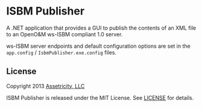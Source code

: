 # ISBM Publisher

A .NET application that provides a GUI to publish the contents of an XML file to an OpenO&M ws-ISBM compliant 1.0 server.

ws-ISBM server endpoints and default configuration options are set in the `app.config` / `IsbmPublisher.exe.config` files.

## License

Copyright 2013 [Assetricity, LLC](http://assetricity.com)

ISBM Publisher is released under the MIT License. See [LICENSE](https://github.com/assetricity/IsbmPublisher/blob/master/LICENSE) for details.
